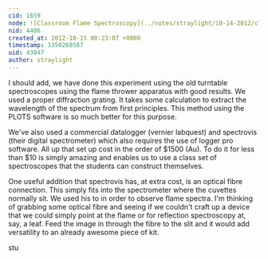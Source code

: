 ```yaml
---
cid: 1659
node: ![Classroom Flame Spectroscopy](../notes/straylight/10-14-2012/classroom-flame-spectroscopy)
nid: 4406
created_at: 2012-10-15 00:23:07 +0000
timestamp: 1350260587
uid: 43047
author: straylight
---
```


I should add, we have done this experiment using the old turntable spectroscopes using the flame thrower apparatus with good results. We used a proper diffraction grating. It takes some calculation to extract the wavelength of the spectrum from first principles. This method using the PLOTS software is so much better for this purpose.

We've also used a commercial datalogger (vernier labquest) and spectrovis (their digital spectrometer) which also requires the use of logger pro software. All up that set up cost in the order of $1500 (Au). To do it for less than $10 is simply amazing and enables us to use a class set of spectroscopes that the students can construct themselves.

One useful addition that spectrovis has, at extra cost, is an optical fibre connection. This simply fits into the spectrometer where the cuvettes normally sit. We used his to in order to observe flame spectra. I'm thinking of grabbing some optical fibre and seeing if we couldn't craft up a device that we could simply point at the flame or for reflection spectroscopy at, say, a leaf. Feed the image in through the fibre to the slit and it would add versatility to an already awesome piece of kit.

stu

 